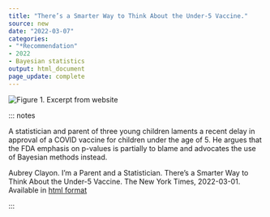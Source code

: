 ```yaml
---
title: "There’s a Smarter Way to Think About the Under-5 Vaccine."
source: new
date: "2022-03-07"
categories:
- "*Recommendation"
- 2022
- Bayesian statistics
output: html_document
page_update: complete
---
```


![Figure 1. Excerpt from website](http://www.pmean.com/new-images/22/smarter-way-01.png)

::: notes

A statistician and parent of three young children laments a recent delay in approval of a COVID vaccine for children under the age of 5. He argues that the FDA emphasis on p-values is partially to blame and advocates the use of Bayesian methods instead.

Aubrey Clayon. I’m a Parent and a Statistician. There’s a Smarter Way to Think About the Under-5 Vaccine. The New York Times, 2022-03-01. Available in [html format][cla1]

[cla1]: https://www.nytimes.com/2022/03/01/opinion/under-5-vaccine.html

:::
